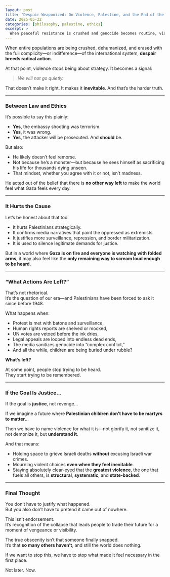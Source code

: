 ```yaml
---
layout: post
title: "Despair Weaponized: On Violence, Palestine, and the End of the Road"
date: 2025-05-22
categories: [philosophy, palestine, ethics]
excerpt: >
  When peaceful resistance is crushed and genocide becomes routine, violence no longer signals victory—it signals collapse. This isn't a justification. It's the philosophical reckoning we face when the world watches atrocity in silence.
---
```


When entire populations are being crushed, dehumanized, and erased with the full complicity—or indifference—of the international system, **despair breeds radical action**.

At that point, violence stops being about strategy. It becomes a signal:  
> *We will not go quietly.*

That doesn’t make it right. It makes it **inevitable**. And that’s the harder truth.

---

### Between Law and Ethics

It’s possible to say this plainly:

- **Yes**, the embassy shooting was terrorism.
- **Yes**, it was wrong.
- **Yes**, the attacker will be prosecuted. And **should** be.

But also:

- He likely doesn’t feel remorse.
- Not because he’s a monster—but because he sees himself as sacrificing his life for thousands dying unseen.
- That mindset, whether you agree with it or not, isn’t madness.  

He acted out of the belief that there is **no other way left** to make the world feel what Gaza feels every day.

---

### It Hurts the Cause

Let’s be honest about that too.

- It hurts Palestinians strategically.
- It confirms media narratives that paint the oppressed as extremists.
- It justifies more surveillance, repression, and border militarization.
- It is used to silence legitimate demands for justice.

But in a world where **Gaza is on fire and everyone is watching with folded arms**, it may also feel like the **only remaining way to scream loud enough to be heard**.

---

### “What Actions Are Left?”

That’s not rhetorical.  
It’s the question of our era—and Palestinians have been forced to ask it since before 1948.

What happens when:

- Protest is met with batons and surveillance,
- Human rights reports are shelved or mocked,
- UN votes are vetoed before the ink dries,
- Legal appeals are looped into endless dead ends,
- The media sanitizes genocide into “complex conflict,”
- And all the while, children are being buried under rubble?

**What’s left?**

At some point, people stop trying to be heard.  
They start trying to be remembered.

---

### If the Goal Is Justice…

If the goal is **justice**, not revenge...

If we imagine a future where **Palestinian children don’t have to be martyrs to matter**...

Then we have to name violence for what it is—not glorify it, not sanitize it, not demonize it, but **understand it**.

And that means:

- Holding space to grieve Israeli deaths **without** excusing Israeli war crimes.  
- Mourning violent choices **even when they feel inevitable**.  
- Staying absolutely clear-eyed that the **greatest violence**, the one that fuels all others, is **structural**, **systematic**, and **state-backed**.

---

### Final Thought

You don’t have to justify what happened.  
But you also don’t have to pretend it came out of nowhere.

This isn’t endorsement.  
It’s recognition of the collapse that leads people to trade their future for a moment of vengeance or visibility.

The true obscenity isn’t that someone finally snapped.  
It’s that **so many others haven’t**, and still the world does nothing.

If we want to stop this, we have to stop what made it feel necessary in the first place.

Not later. Now.